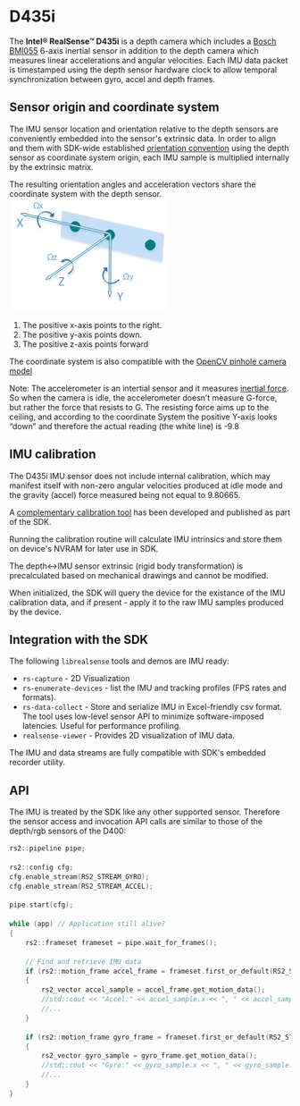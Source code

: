 # D435i

The **Intel® RealSense™ D435i** is a depth camera which includes a [Bosch BMI055](https://www.bosch-sensortec.com/bst/products/all_products/bmi055) 6-axis inertial sensor in addition to the depth camera which measures linear accelerations and angular velocities. Each IMU data packet is timestamped using the depth sensor hardware clock to allow temporal synchronization between gyro, accel and depth frames.

## <a name="origin">Sensor origin and coordinate system</a>
The IMU sensor location and orientation relative to the depth sensors are conveniently embedded into the sensor's extrinsic data. In order to align and them with SDK-wide established [orientation convention](https://github.com/IntelRealSense/librealsense/wiki/Projection-in-RealSense-SDK-2.0#point-coordinates) using the depth sensor as coordinate system origin, each IMU sample is multiplied internally by the extrinsic matrix.

The resulting orientation angles and acceleration vectors share the coordinate system with the depth sensor.  
![D400 Depth Sensor Orientation angles](./img/LRS_CS_axis_base.png)  
1.  The positive x-axis points to the right.  
2.  The positive y-axis points down.  
3.  The positive z-axis points forward  

The coordinate system is also compatible with the [OpenCV pinhole camera model](https://docs.opencv.org/3.4.0/d9/d0c/group__calib3d.html)  

Note: The accelerometer is an intertial sensor and it measures [inertial force](https://www.merriam-webster.com/dictionary/inertial%20force#:~:text=%3A%20a%20force%20opposite%20in%20direction,the%20mass%20of%20the%20body). So when the camera is idle, the accelerometer doesn’t measure G-force, but rather the force that resists to G. The resisting force aims up to the ceiling, and according to the coordinate System the positive Y-axis looks “down” and therefore the actual reading (the white line) is -9.8


## <a name="imu_calibration">IMU calibration</a>
The D435i IMU sensor does not include internal calibration, which may manifest itself with non-zero angular velocities produced at idle mode and the gravity (accel) force measured being not equal to 9.80665.

A [complementary calibration tool](https://github.com/IntelRealSense/librealsense/tree/development/tools/rs-imu-calibration#rs-imu-calibration-tool) has been developed and published as part of the SDK.  

Running the calibration routine will calculate IMU intrinsics and store them on device's NVRAM for later use in SDK.

The depth<->IMU sensor extrinsic (rigid body transformation) is precalculated based on mechanical drawings and cannot be modified.
 
When initialized, the SDK will query the device for the existance of the IMU calibration data, and if present - apply it to the raw IMU samples produced by the device.

## Integration with the SDK
The following `librealsense` tools and demos are IMU ready:
 - `rs-capture` - 2D Visualization
 - `rs-enumerate-devices` - list the IMU and tracking profiles (FPS rates and formats).  
 - `rs-data-collect` - Store and serialize IMU in Excel-friendly csv format. The tool uses low-level sensor API to minimize software-imposed latencies. Useful for performance profiling.  
 - `realsense-viewer` - Provides 2D visualization of IMU data.

The IMU and data streams are fully compatible with SDK's embedded recorder utility.  

## API
The IMU is treated by the SDK like any other supported sensor. Therefore the sensor access and invocation API calls are similar to those of the depth/rgb sensors of the D400:

```cpp
rs2::pipeline pipe;

rs2::config cfg;
cfg.enable_stream(RS2_STREAM_GYRO);
cfg.enable_stream(RS2_STREAM_ACCEL);

pipe.start(cfg);

while (app) // Application still alive?
{
    rs2::frameset frameset = pipe.wait_for_frames();

    // Find and retrieve IMU data
    if (rs2::motion_frame accel_frame = frameset.first_or_default(RS2_STREAM_ACCEL))
    {
        rs2_vector accel_sample = accel_frame.get_motion_data();
        //std::cout << "Accel:" << accel_sample.x << ", " << accel_sample.y << ", " << accel_sample.z << std::endl;
        //...
    }

    if (rs2::motion_frame gyro_frame = frameset.first_or_default(RS2_STREAM_GYRO))
    {
        rs2_vector gyro_sample = gyro_frame.get_motion_data();
        //std::cout << "Gyro:" << gyro_sample.x << ", " << gyro_sample.y << ", " << gyro_sample.z << std::endl;
        //...
    }
}
```

